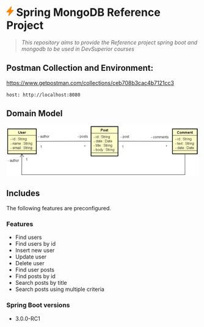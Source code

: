 # ![DevSuperior logo](https://raw.githubusercontent.com/devsuperior/bds-assets/main/ds/devsuperior-logo-small.png) Spring MongoDB Reference Project
>  *This repository aims to provide the Reference project spring boot and mongodb to be used in DevSuperior courses*

## Postman Collection and Environment:
https://www.getpostman.com/collections/ceb708b3cac4b7121cc3
```
host: http://localhost:8080
```
## Domain Model
![Image](https://github.com/devsuperior/spring-mongodb-ref/blob/main/assets/model-spring-mongodb.png "Modelo conceitual")

## Includes
The following features are preconfigured.

### Features
- Find users
- Find users by id
- Insert new user
- Update user
- Delete user
- Find user posts
- Find posts by id
- Search posts by title
- Search posts using multiple criteria

### Spring Boot versions
- 3.0.0-RC1
